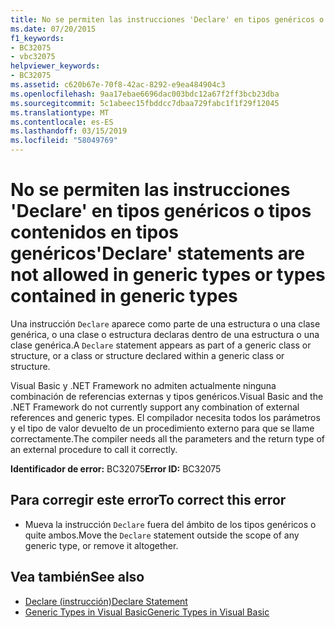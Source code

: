 ```yaml
---
title: No se permiten las instrucciones 'Declare' en tipos genéricos o tipos contenidos en tipos genéricos
ms.date: 07/20/2015
f1_keywords:
- BC32075
- vbc32075
helpviewer_keywords:
- BC32075
ms.assetid: c620b67e-70f8-42ac-8292-e9ea484904c3
ms.openlocfilehash: 9aa17ebae6696dac003bdc12a67f2ff3bcb23dba
ms.sourcegitcommit: 5c1abeec15fbddcc7dbaa729fabc1f1f29f12045
ms.translationtype: MT
ms.contentlocale: es-ES
ms.lasthandoff: 03/15/2019
ms.locfileid: "58049769"
---
```

# <a name="declare-statements-are-not-allowed-in-generic-types-or-types-contained-in-generic-types"></a><span data-ttu-id="88cfa-102">No se permiten las instrucciones 'Declare' en tipos genéricos o tipos contenidos en tipos genéricos</span><span class="sxs-lookup"><span data-stu-id="88cfa-102">'Declare' statements are not allowed in generic types or types contained in generic types</span></span>
<span data-ttu-id="88cfa-103">Una instrucción `Declare` aparece como parte de una estructura o una clase genérica, o una clase o estructura declaras dentro de una estructura o una clase genérica.</span><span class="sxs-lookup"><span data-stu-id="88cfa-103">A `Declare` statement appears as part of a generic class or structure, or a class or structure declared within a generic class or structure.</span></span>  
  
 <span data-ttu-id="88cfa-104">Visual Basic y .NET Framework no admiten actualmente ninguna combinación de referencias externas y tipos genéricos.</span><span class="sxs-lookup"><span data-stu-id="88cfa-104">Visual Basic and the .NET Framework do not currently support any combination of external references and generic types.</span></span> <span data-ttu-id="88cfa-105">El compilador necesita todos los parámetros y el tipo de valor devuelto de un procedimiento externo para que se llame correctamente.</span><span class="sxs-lookup"><span data-stu-id="88cfa-105">The compiler needs all the parameters and the return type of an external procedure to call it correctly.</span></span>  
  
 <span data-ttu-id="88cfa-106">**Identificador de error:** BC32075</span><span class="sxs-lookup"><span data-stu-id="88cfa-106">**Error ID:** BC32075</span></span>  
  
## <a name="to-correct-this-error"></a><span data-ttu-id="88cfa-107">Para corregir este error</span><span class="sxs-lookup"><span data-stu-id="88cfa-107">To correct this error</span></span>  
  
-   <span data-ttu-id="88cfa-108">Mueva la instrucción `Declare` fuera del ámbito de los tipos genéricos o quite ambos.</span><span class="sxs-lookup"><span data-stu-id="88cfa-108">Move the `Declare` statement outside the scope of any generic type, or remove it altogether.</span></span>  
  
## <a name="see-also"></a><span data-ttu-id="88cfa-109">Vea también</span><span class="sxs-lookup"><span data-stu-id="88cfa-109">See also</span></span>

- [<span data-ttu-id="88cfa-110">Declare (instrucción)</span><span class="sxs-lookup"><span data-stu-id="88cfa-110">Declare Statement</span></span>](../../visual-basic/language-reference/statements/declare-statement.md)
- [<span data-ttu-id="88cfa-111">Generic Types in Visual Basic</span><span class="sxs-lookup"><span data-stu-id="88cfa-111">Generic Types in Visual Basic</span></span>](../../visual-basic/programming-guide/language-features/data-types/generic-types.md)
